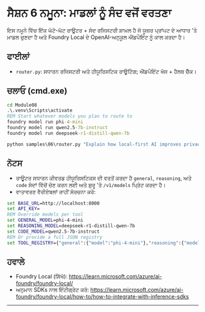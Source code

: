 <!--
CO_OP_TRANSLATOR_METADATA:
{
  "original_hash": "d28c8fdf6c32d02120403c7b4526392b",
  "translation_date": "2025-09-22T18:34:38+00:00",
  "source_file": "Module08/samples/06/README.md",
  "language_code": "pa"
}
-->
# ਸੈਸ਼ਨ 6 ਨਮੂਨਾ: ਮਾਡਲਾਂ ਨੂੰ ਸੰਦ ਵਜੋਂ ਵਰਤਣਾ

ਇਸ ਨਮੂਨੇ ਵਿੱਚ ਇੱਕ ਘੱਟੋ-ਘੱਟ ਰਾਊਟਰ + ਸੰਦ ਰਜਿਸਟਰੀ ਸ਼ਾਮਲ ਹੈ ਜੋ ਯੂਜ਼ਰ ਪ੍ਰਾਂਪਟ ਦੇ ਆਧਾਰ 'ਤੇ ਮਾਡਲ ਚੁਣਦਾ ਹੈ ਅਤੇ Foundry Local ਦੇ OpenAI-ਅਨੁਕੂਲ ਐਂਡਪੌਇੰਟ ਨੂੰ ਕਾਲ ਕਰਦਾ ਹੈ।

## ਫਾਈਲਾਂ
- `router.py`: ਸਧਾਰਨ ਰਜਿਸਟਰੀ ਅਤੇ ਹੀਯੂਰਿਸਟਿਕ ਰਾਊਟਿੰਗ; ਐਂਡਪੌਇੰਟ ਖੋਜ + ਹੈਲਥ ਚੈੱਕ।

## ਚਲਾਓ (cmd.exe)
```cmd
cd Module08
.\.venv\Scripts\activate
REM Start whatever models you plan to route to
foundry model run phi-4-mini
foundry model run qwen2.5-7b-instruct
foundry model run deepseek-r1-distill-qwen-7b

python samples\06\router.py "Explain how local-first AI improves privacy in two sentences."
```

## ਨੋਟਸ
- ਰਾਊਟਰ ਸਧਾਰਨ ਕੀਵਰਡ ਹੀਯੂਰਿਸਟਿਕਸ ਦੀ ਵਰਤੋਂ ਕਰਦਾ ਹੈ `general`, `reasoning`, ਅਤੇ `code` ਸੰਦਾਂ ਵਿੱਚੋਂ ਚੋਣ ਕਰਨ ਲਈ ਅਤੇ ਸ਼ੁਰੂ 'ਤੇ `/v1/models` ਪ੍ਰਿੰਟ ਕਰਦਾ ਹੈ।
- ਵਾਤਾਵਰਣ ਵੈਰੀਏਬਲਾਂ ਰਾਹੀਂ ਸੰਰਚਨਾ ਕਰੋ:
```cmd
set BASE_URL=http://localhost:8000
set API_KEY=
REM Override models per tool
set GENERAL_MODEL=phi-4-mini
set REASONING_MODEL=deepseek-r1-distill-qwen-7b
set CODE_MODEL=qwen2.5-7b-instruct
REM Or provide a full JSON registry
set TOOL_REGISTRY={"general":{"model":"phi-4-mini"},"reasoning":{"model":"deepseek-r1-distill-qwen-7b"},"code":{"model":"qwen2.5-7b-instruct"}}
```

## ਹਵਾਲੇ
- Foundry Local (ਸਿੱਖੋ): https://learn.microsoft.com/azure/ai-foundry/foundry-local/
- ਅਨੁਮਾਨ SDKs ਨਾਲ ਇੰਟੀਗ੍ਰੇਟ ਕਰੋ: https://learn.microsoft.com/azure/ai-foundry/foundry-local/how-to/how-to-integrate-with-inference-sdks

---

